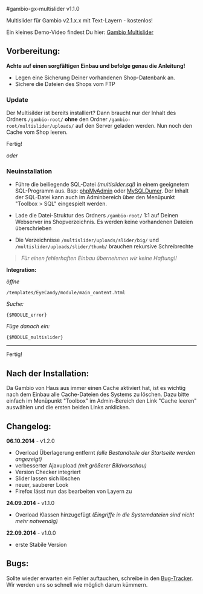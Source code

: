 #gambio-gx-multislider v1.1.0

Multislider für Gambio v2.1.x.x mit Text-Layern - kostenlos!

Ein kleines Demo-Video findest Du hier: [Gambio Multislider](http://www.stargutschein.de/content/gambio-gx2-slider-modul.html)



## Vorbereitung:
**Achte auf einen sorgfältigen Einbau und befolge genau die Anleitung!**

* Legen eine Sicherung Deiner vorhandenen Shop-Datenbank an.
* Sichere die Dateien des Shops vom FTP


### Update
Der Multisilder ist bereits installiert? Dann braucht nur der Inhalt des Ordners `/gambio-root/` **ohne** den Ordner `/gambio-root/multislider/uploads/` auf den Server geladen werden. Nun noch den Cache vom Shop leeren.

Fertig!


*oder*

### Neuinstallation

* Führe die beiliegende SQL-Datei *(multislider.sql)* in einem geeignetem SQL-Programm aus. Bsp: [phpMyAdmin](http://www.phpmyadmin.net/home_page/index.php) oder [MySQLDumer](http://www.mysqldumper.de/). Der Inhalt der SQL-Datei kann auch im Adminbereich über den Menüpunkt "Toolbox > SQL" eingespielt werden.

* Lade die Datei-Struktur des Ordners `/gambio-root/` 1:1 auf Deinen Webserver ins Shopverzeichnis. Es werden keine vorhandenen Dateien überschrieben
* Die Verzeichnisse `/multislider/uploads/slider/big/` und `/multislider/uploads/slider/thumb/` brauchen rekursive Schreibrechte

> *Für einen fehlerhaften Einbau übernehmen wir keine Haftung!!*


**Integration:**


*öffne*

`/templates/EyeCandy/module/main_content.html`

*Suche:*

```
{$MODULE_error}
```

*Füge danach ein:*

```
{$MODULE_multislider}
```


---------------------------

Fertig!

Nach der Installation:
--------
Da Gambio von Haus aus immer einen Cache aktiviert hat, ist es wichtig nach dem Einbau alle Cache-Dateien des Systems zu löschen. 
Dazu bitte einfach im Menüpunkt "Toolbox" im Admin-Bereich den Link "Cache leeren" auswählen und die ersten beiden Links anklicken.


Changelog:
----------
**06.10.2014** - v1.2.0
- Overload Überlagerung entfernt *(alle Bestandteile der Startseite werden angezeigt)*
- verbesserter Ajaxupload *(mit größerer Bildvorschau)*
- Version Checker integriert
- Slider lassen sich löschen
- neuer, sauberer Look
- Firefox lässt nun das bearbeiten von Layern zu


**24.09.2014** - v1.1.0
- Overload Klassen hinzugefügt *(Eingriffe in die Systemdateien sind nicht mehr notwendig)*


**22.09.2014** - v1.0.0
- erste Stabile Version


Bugs:
-----
Sollte wieder erwarten ein Fehler auftauchen, schreibe in den [Bug-Tracker](https://github.com/bigclick/gambio-gx-multislider/issues/new). Wir werden uns so schnell wie möglich darum kümmern.



